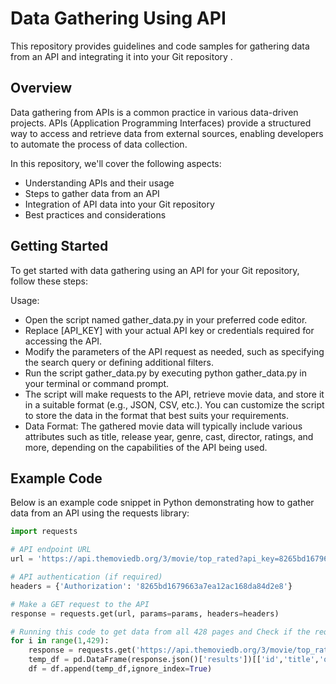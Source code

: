 
# Data Gathering Using API

This repository provides guidelines and code samples for gathering data from an API and integrating it into your Git repository .

## Overview

Data gathering from APIs is a common practice in various data-driven projects. APIs (Application Programming Interfaces) provide a structured way to access and retrieve data from external sources, enabling developers to automate the process of data collection.

In this repository, we'll cover the following aspects:

- Understanding APIs and their usage
- Steps to gather data from an API
- Integration of API data into your Git repository
- Best practices and considerations

## Getting Started

To get started with data gathering using an API for your Git repository, follow these steps:

Usage:
- Open the script named gather_data.py in your preferred code editor.
- Replace [API_KEY] with your actual API key or credentials required for accessing the API.
- Modify the parameters of the API request as needed, such as specifying the search query or defining additional filters.
- Run the script gather_data.py by executing python gather_data.py in your terminal or command prompt.
- The script will make requests to the API, retrieve movie data, and store it in a suitable format (e.g., JSON, CSV, etc.). You can customize the script to store the data in the format that best suits your requirements.
- Data Format:
The gathered movie data will typically include various attributes such as title, release year, genre, cast, director, ratings, and more, depending on the capabilities of the API being used.

## Example Code

Below is an example code snippet in Python demonstrating how to gather data from an API using the requests library:

```python
import requests

# API endpoint URL
url = 'https://api.themoviedb.org/3/movie/top_rated?api_key=8265bd1679663a7ea12ac168da84d2e8&language=en-US&page=1'

# API authentication (if required)
headers = {'Authorization': '8265bd1679663a7ea12ac168da84d2e8'}

# Make a GET request to the API
response = requests.get(url, params=params, headers=headers)

# Running this code to get data from all 428 pages and Check if the request was successful
for i in range(1,429):
    response = requests.get('https://api.themoviedb.org/3/movie/top_rated?api_key=8265bd1679663a7ea12ac168da84d2e8&language=en-US&page={}'.format(i))
    temp_df = pd.DataFrame(response.json()['results'])[['id','title','overview','release_date','popularity','vote_average','vote_count']]
    df = df.append(temp_df,ignore_index=True)
